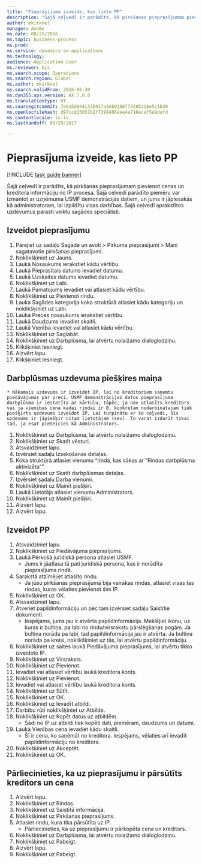 ```yaml
--- 
title: "Pieprasījuma izveide, kas lieto PP"
description: "Šajā ceļvedī ir parādīts, kā pirkšanas pieprasījumam pievienot cenas un kreditora informāciju no IP procesa."
author: mkirknel
manager: AnnBe
ms.date: 08/25/2016
ms.topic: business-process
ms.prod: 
ms.service: dynamics-ax-applications
ms.technology: 
audience: Application User
ms.reviewer: bis
ms.search.scope: Operations
ms.search.region: Global
ms.author: mkirknel
ms.search.validFrom: 2016-06-30
ms.dyn365.ops.version: AX 7.0.0
ms.translationtype: HT
ms.sourcegitcommit: 7e0a5d044133b917a3eb9386773205218e5c1b40
ms.openlocfilehash: d97ccd15031b2f7398486eee4a716ecef5e9dafd
ms.contentlocale: lv-lv
ms.lasthandoff: 09/29/2017

---
```

# <a name="create-a-requisition-that-uses-an-rfq"></a>Pieprasījuma izveide, kas lieto PP

[!INCLUDE [task guide banner](../../includes/task-guide-banner.md)]

Šajā ceļvedī ir parādīts, kā pirkšanas pieprasījumam pievienot cenas un kreditora informāciju no IP procesa. Šajā ceļvedī parādīto piemēru var izmantot ar uzņēmuma USMF demonstrācijas datiem, un jums ir jāpiesakās kā administratoram, lai izpildītu visas darbības. Šajā ceļvedī aprakstītos uzdevumus parasti veiktu sagādes speciālisti.


## <a name="create-a-requisition"></a>Izveidot pieprasījumu
1. Pārejiet uz sadaļu Sagāde un avoti > Pirkuma pieprasījumi > Mani sagatavotie pirkšanas pieprasījumi.
2. Noklikšķiniet uz Jauns.
3. Laukā Nosaukums ierakstiet kādu vērtību.
4. Laukā Pieprasītais datums ievadiet datumu.
5. Laukā Uzskaites datums ievadiet datumu.
6. Noklikšķiniet uz Labi.
7. Laukā Pamatojums ievadiet vai atlasiet kādu vērtību.
8. Noklikšķiniet uz Pievienot rindu.
9. Lauka Sagādes kategorija koka struktūrā atlasiet kādu kategoriju un noklikšķiniet uz Labi.
10. Laukā Preces nosaukums ierakstiet vērtību.
11. Laukā Daudzums ievadiet skaitli.
12. Laukā Vienība ievadiet vai atlasiet kādu vērtību.
13. Noklikšķiniet uz Saglabāt.
14. Noklikšķiniet uz Darbplūsma, lai atvērtu nolaižamo dialoglodziņu.
15. Klikšķiniet Iesniegt.
16. Aizvērt lapu.
17. Klikšķiniet Iesniegt.

## <a name="reassign-a-workflow-task"></a>Darbplūsmas uzdevuma piešķires maiņa
    * Nākamais uzdevums ir izveidot IP, lai no kreditoriem saņemtu piedāvājumus par preci. USMF demonstrācijas datos pieprasījuma darbplūsma ir iestatīta ar kārtulu, tāpēc, ja nav atlasīts kreditors vai ja vienības cena kādai rindai ir 0, konkrētam nodarbinātajam tiek piešķirts uzdevums izveidot IP. Lai turpinātu ar šo ceļvedi, šis uzdevums ir jāpiešķir citam lietotājam (sev). To varat izdarīt tikai tad, ja esat pieteicies kā Administrators.  
1. Noklikšķiniet uz Darbplūsma, lai atvērtu nolaižamo dialoglodziņu.
2. Noklikšķiniet uz Skatīt vēsturi.
3. Atsvaidziniet lapu.
4. Izvērsiet sadaļu Izsekošanas detaļas.
5. Koka struktūrā atlasiet vienumu “rinda, kas sākas ar “Rindas darbplūsma aktivizēta””.
6. Noklikšķiniet uz Skatīt darbplūsmas detaļas.
7. Izvērsiet sadaļu Darba vienumi.
8. Noklikšķiniet uz Mainīt piešķiri.
9. Laukā Lietotājs atlasiet vienumu Administrators.
10. Noklikšķiniet uz Mainīt piešķiri.
11. Aizvērt lapu.
12. Aizvērt lapu.

## <a name="create-an-rfq"></a>Izveidot PP
1. Atsvaidziniet lapu.
2. Noklikšķiniet uz Piedāvājuma pieprasījums.
3. Laukā Pērkošā juridiskā persona atlasiet USMF.
    * Jums ir jāatlasa tā pati juridiskā persona, kas ir norādīta pieprasījuma rindā.  
4. Sarakstā atzīmējiet atlasīto rindu.
    * Ja jūsu pirkšanas pieprasījumā bija vairākas rindas, atlasiet visas tās rindas, kuras vēlaties pievienot šim IP.  
5. Noklikšķiniet uz OK.
6. Atsvaidziniet lapu.
7. Atveriet papildinformāciju un pēc tam izvērsiet sadaļu Saistītie dokumenti.
    * Iespējams, jums jau ir atvērta papildinformācija. Meklējiet ikonu, uz kuras ir bultiņa, pa labi no rindu/virsrakstu pārslēgšanas pogām. Ja bultiņa norāda pa labi, tad papildinformācija jau ir atvērta. Ja bultiņa norāda pa kreisi, noklikšķiniet uz tās, lai atvērtu papildinformāciju.  
8. Noklikšķiniet uz saites laukā Piedāvājuma pieprasījums, lai atvērtu tikko izveidoto IP.
9. Noklikšķiniet uz Virsraksts.
10. Noklikšķiniet uz Pievienot.
11. Ievadiet vai atlasiet vērtību laukā kreditora konts.
12. Noklikšķiniet uz Pievienot.
13. Ievadiet vai atlasiet vērtību laukā kreditora konts.
14. Noklikšķiniet uz Sūtīt.
15. Noklikšķiniet uz OK.
16. Noklikšķiniet uz Ievadīt atbildi.
17. Darbību rūtī noklikšķiniet uz Atbilde.
18. Noklikšķiniet uz Kopēt datus uz atbildēm.
    * Šādi no IP uz atbildi tiek kopēti dati, piemēram, daudzums un datumi.  
19. Laukā Vienības cena ievadiet kādu skaitli.
    * Šī ir cena, ko saņēmāt no kreditora. Iespējams, vēlaties arī ievadīt papildinformāciju no kreditora.  
20. Noklikšķiniet uz Akceptēt.
21. Noklikšķiniet uz OK.

## <a name="verify-that-vendor-and-price-have-been-transferred-to-the-requisition"></a>Pārliecinieties, ka uz pieprasījumu ir pārsūtīts kreditors un cena
1. Aizvērt lapu.
2. Noklikšķiniet uz Rindas.
3. Noklikšķiniet uz Saistītā informācija.
4. Noklikšķiniet uz Pirkšanas pieprasījums.
5. Atlasiet rindu, kura tika pārsūtīta uz IP.
    * Pārliecinieties, ka uz pieprasījumu ir pārkopēta cena un kreditors.  
6. Noklikšķiniet uz Darbplūsma, lai atvērtu nolaižamo dialoglodziņu.
7. Noklikšķiniet uz Pabeigt.
8. Aizvērt lapu.
9. Noklikšķiniet uz Pabeigt.


